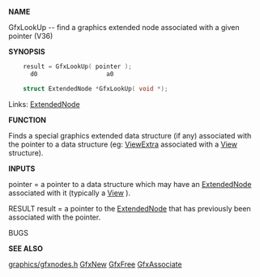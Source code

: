 
**NAME**

GfxLookUp -- find a graphics extended node associated with a
given pointer (V36)

**SYNOPSIS**

```c
    result = GfxLookUp( pointer );
      d0                   a0

    struct ExtendedNode *GfxLookUp( void *);

```
Links: [ExtendedNode](_00BA) 

**FUNCTION**

Finds a special graphics extended data structure (if any) associated
with the pointer to a data structure (eg: [ViewExtra](_00B8) associated with
a [View](_00B8) structure).

**INPUTS**

pointer = a pointer to a data structure which may have an
[ExtendedNode](_00BA) associated with it (typically a [View](_00B8) ).

RESULT
result = a pointer to the [ExtendedNode](_00BA) that has previously been
associated with the pointer.

BUGS

**SEE ALSO**

[graphics/gfxnodes.h](_00BA) [GfxNew](GfxNew) [GfxFree](GfxFree) [GfxAssociate](GfxAssociate)
